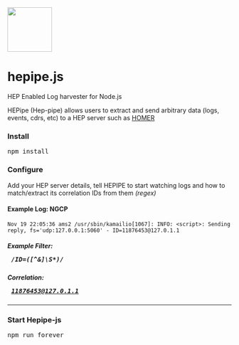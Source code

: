<img src="http://i.imgur.com/FfI28Qv.png" width="100">

# hepipe.js
HEP Enabled Log harvester for Node.js


HEPipe (Hep-pipe) allows users to extract and send arbitrary data (logs, events, cdrs, etc) to a HEP server such as [HOMER](https://github.com/sipcapture/homer)

### Install
<pre>
npm install
</pre>

### Configure
Add your HEP server details, tell HEPIPE to start watching logs and how to match/extract its correlation IDs from them  _(regex)_

#### Example Log: NGCP
```
Nov 19 22:05:36 ams2 /usr/sbin/kamailio[1067]: INFO: <script>: Sending reply, fs='udp:127.0.0.1:5060' - ID=11876453@127.0.1.1
```

##### Example Filter: <pre> /ID=([^&]\S*)/ </pre>

##### Correlation: <pre> 11876453@127.0.1.1 </pre>

----------

### Start Hepipe-js
<pre>
npm run forever
</pre>
